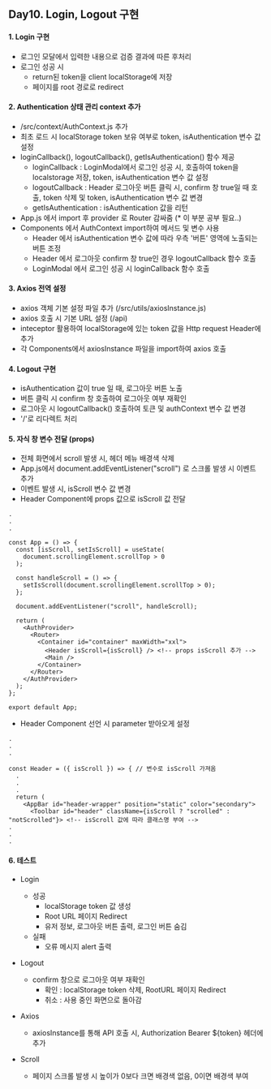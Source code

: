 ## Day10. Login, Logout 구현

#### 1. Login 구현

- 로그인 모달에서 입력한 내용으로 검증 결과에 따른 후처리
- 로그인 성공 시
  - return된 token을 client localStorage에 저장
  - 페이지를 root 경로로 redirect

#### 2. Authentication 상태 관리 context 추가

- /src/context/AuthContext.js 추가
- 최초 로드 시 localStorage token 보유 여부로 token, isAuthentication 변수 값 설정
- loginCallback(), logoutCallback(), getIsAuthentication() 함수 제공
  - loginCallback : LoginModal에서 로그인 성공 시, 호출하여 token을 localstorage 저장, token, isAuthentication 변수 값 설정
  - logoutCallback : Header 로그아웃 버튼 클릭 시, confirm 창 true일 때 호출, token 삭제 및 token, isAuthentication 변수 값 변경
  - getIsAuthentication : isAuthentication 값을 리턴
- App.js 에서 import 후 provider 로 Router 감싸줌 (\* 이 부분 공부 필요..)
- Components 에서 AuthContext import하여 메서드 및 변수 사용
  - Header 에서 isAuthentication 변수 값에 따라 우측 '버튼' 영역에 노출되는 버튼 조정
  - Header 에서 로그아웃 confirm 창 true인 경우 logoutCallback 함수 호출
  - LoginModal 에서 로그인 성공 시 loginCallback 함수 호출

#### 3. Axios 전역 설정

- axios 객체 기본 설정 파일 추가 (/src/utils/axiosInstance.js)
- axios 호출 시 기본 URL 설정 (/api)
- inteceptor 활용하여 localStorage에 있는 token 값을 Http request Header에 추가
- 각 Components에서 axiosInstance 파일을 import하여 axios 호출

#### 4. Logout 구현

- isAuthentication 값이 true 일 때, 로그아웃 버튼 노출
- 버튼 클릭 시 confirm 창 호출하여 로그아웃 여부 재확인
- 로그아웃 시 logoutCallback() 호출하여 토큰 및 authContext 변수 값 변경
- '/'로 리다렉트 처리

#### 5. 자식 창 변수 전달 (props)

- 전체 화면에서 scroll 발생 시, 헤더 메뉴 배경색 삭제
- App.js에서 document.addEventListener("scroll") 로 스크롤 발생 시 이벤트 추가
- 이벤트 발생 시, isScroll 변수 값 변경
- Header Component에 props 값으로 isScroll 값 전달

```
.
.
.

const App = () => {
  const [isScroll, setIsScroll] = useState(
    document.scrollingElement.scrollTop > 0
  );

  const handleScroll = () => {
    setIsScroll(document.scrollingElement.scrollTop > 0);
  };

  document.addEventListener("scroll", handleScroll);

  return (
    <AuthProvider>
      <Router>
        <Container id="container" maxWidth="xxl">
          <Header isScroll={isScroll} /> <!-- props isScroll 추가 -->
          <Main />
        </Container>
      </Router>
    </AuthProvider>
  );
};

export default App;

```

- Header Component 선언 시 parameter 받아오게 설정

```
.
.
.

const Header = ({ isScroll }) => { // 변수로 isScroll 가져옴
  .
  .
  .
  return (
    <AppBar id="header-wrapper" position="static" color="secondary">
      <Toolbar id="header" className={isScroll ? "scrolled" : "notScrolled"}> <!-- isScroll 값에 따라 클래스명 부여 -->
.
.
.
```

#### 6. 테스트

- Login
  - 성공
    - localStorage token 값 생성
    - Root URL 페이지 Redirect
    - 유저 정보, 로그아웃 버튼 출력, 로그인 버튼 숨김
  - 실패
    - 오류 메시지 alert 출력
- Logout
  - confirm 창으로 로그아웃 여부 재확인
    - 확인 : localStorage token 삭제, RootURL 페이지 Redirect
    - 취소 : 사용 중인 화면으로 돌아감
- Axios

  - axiosInstance를 통해 API 호출 시, Authorization Bearer ${token} 헤더에 추가

- Scroll
  - 페이지 스크롤 발생 시 높이가 0보다 크면 배경색 없음, 0이면 배경색 부여
